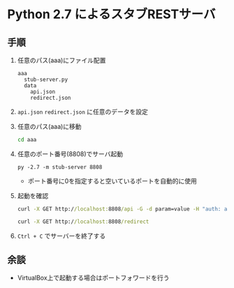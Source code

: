 # Python 2.7 によるスタブRESTサーバ
## 手順
1. 任意のパス(aaa)にファイル配置
    ```
    aaa
      stub-server.py
      data
        api.json
        redirect.json
    ```

1. `api.json` `redirect.json` に任意のデータを設定

1. 任意のパス(aaa)に移動
    ``` cmd
    cd aaa
    ```

1. 任意のポート番号(8808)でサーバ起動
    ```
    py -2.7 -m stub-server 8808
    ```
    - ポート番号に0を指定すると空いているポートを自動的に使用

1. 起動を確認
    ``` cmd
    curl -X GET http://localhost:8808/api -G -d param=value -H "auth: abc"
    ```
    ``` cmd
    curl -X GET http://localhost:8808/redirect
    ```

1. `Ctrl + C` でサーバーを終了する

## 余談
- VirtualBox上で起動する場合はポートフォワードを行う
